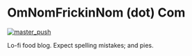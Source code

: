 # OmNomFrickinNom (dot) Com

[![master_push](https://github.com/coldclimate/omnomfrickinnom/actions/workflows/main-push.yml/badge.svg?branch=master)](https://github.com/coldclimate/omnomfrickinnom/actions/workflows/main-push.yml)

Lo-fi food blog.  Expect spelling mistakes; and pies.
